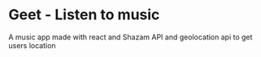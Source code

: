 
# Geet - Listen to music 

A music app made with react and Shazam API and geolocation api to get users location 








  










